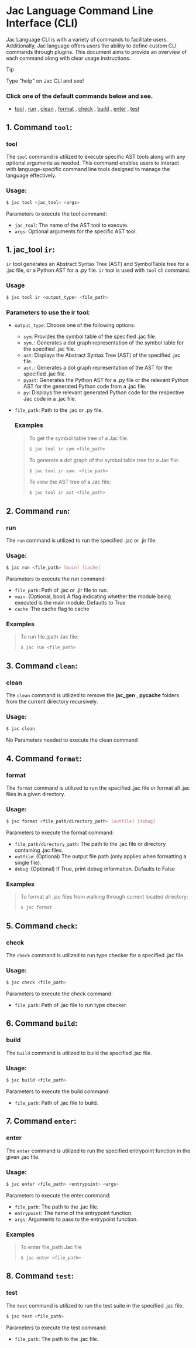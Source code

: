 # **Jac Language Command Line Interface (CLI)**

Jac Language CLI is with a variety of commands to facilitate users. Additionally, Jac language offers users the ability to define custom CLI commands through plugins. This document aims to provide an overview of each command along with clear usage instructions.

> [!TIP]
> Type "help" on Jac CLI and see!

### Click one of the default commands below and see.
- [tool](#tool) , [run](#run) , [clean](#clean) , [format](#format) , [check](#check) , [build](#build)  , [enter](#enter) , [test](#test) 



## 1. Command `tool`:
### tool
The `tool` command is utilized to execute specific AST tools along with any optional arguments as needed. This command enables users to interact with language-specific command line tools designed to manage the language effectively.
### Usage:
```bash
$ jac tool <jac_tool> <args>
```
  Parameters to execute the tool command:
  - `jac_tool`: The name of the AST tool to execute.
  - `args`: Optional arguments for the specific AST tool.

  ## 1. jac_tool `ir`:
   `ir` tool generates an Abstract Syntax Tree (AST) and SymbolTable tree for a .jac file, or a Python AST for a .py file. `ir` tool is used with `tool` cli command.
  ### Usage
  ```bash
  $ jac tool ir <output_type> <file_path>
  ```

  ### Parameters to use the ir tool:
- `output_type`: Choose one of the following options:
  - `sym`: Provides the symbol table of the specified .jac file.
  - `sym.`: Generates a dot graph representation of the symbol table for the specified .jac file.
  - `ast`: Displays the Abstract Syntax Tree (AST) of the specified .jac file.
  - `ast.`: Generates a dot graph representation of the AST for the specified .jac file.
  - `pyast`: Generates the Python AST for a .py file or the relevant Python AST for the generated Python code from a .jac file.
  - `py`: Displays the relevant generated Python code for the respective Jac code in a .jac file.
- `file_path`: Path to the .jac or .py file.

  ### Examples
  >To get the symbol table tree of a Jac file:
  >```bash
  >$ jac tool ir sym <file_path>
  >```
  >To generate a dot graph of the symbol table tree for a Jac file:
  >```bash
  >$ jac tool ir sym. <file_path>
  >```
  >To view the AST tree of a Jac file:
  >```bash
  >$ jac tool ir ast <file_path>
  >```



## 2. Command `run`:
### run
The `run` command is utilized to run the specified .jac or .jir file.
### Usage:
```bash
$ jac run <file_path> [main] [cache]
```
  Parameters to execute the run command:
  - `file_path`: Path of .jac or .jir file to run.
  - `main`: (Optional, bool) A flag indicating whether the module being executed is the main module. Defaults to True
  - `cache` :The cache flag to cache
  ### Examples
  >To run file_path Jac file:
  >```bash
  >$ jac run <file_path>
  >```


## 3. Command `clean`:
### clean
The `clean` command is utilized to remove the __jac_gen__ , __pycache__ folders from the current directory recursively.
### Usage:
```bash
$ jac clean
```
No Parameters needed to execute the clean command



## 4. Command `format`:
### format
The `format` command is utilized to run the specified .jac file or format all .jac files in a given directory.
### Usage:
```bash
$ jac format <file_path/directory_path> [outfile] [debug]
```
  Parameters to execute the format command:
  - `file_path/directory_path`: The path to the .jac file or directory containing .jac files.
  - `outfile`: (Optional) The output file path (only applies when formatting a single file).
  - `debug` :(Optional) If True, print debug information.  Defaults to False
  ### Examples
  >To format all .jac files from walking through current located directory:
  >```bash
  >$ jac format .
  >```



## 5. Command `check`:
### check
The `check` command is utilized to run type checker for a specified .jac file.
### Usage:
```bash
$ jac check <file_path>
```
Parameters to execute the check command:
- `file_path`: Path of .jac file to run type checker.



## 6. Command `build`:
### build
The `build` command is utilized to build the specified .jac file.
### Usage:
```bash
$ jac build <file_path>
```
  Parameters to execute the build command:
  - `file_path`: Path of .jac file to build.



## 7. Command `enter`:
### enter
The `enter` command is utilized to run the specified entrypoint function in the given .jac file.
### Usage:
```bash
$ jac enter <file_path> <entrypoint> <args>
```
Parameters to execute the enter command:
- `file_path`: The path to the .jac file.
- `entrypoint`: The name of the entrypoint function.
- `args`: Arguments to pass to the entrypoint function.
### Examples
>To enter file_path Jac file
>```bash
>$ jac enter <file_path>
>```



## 8. Command `test`:
### test
The `test` command is utilized to run the test suite in the specified .jac file.
```bash
$ jac test <file_path>
```
Parameters to execute the test command:
- `file_path`: The path to the .jac file.
